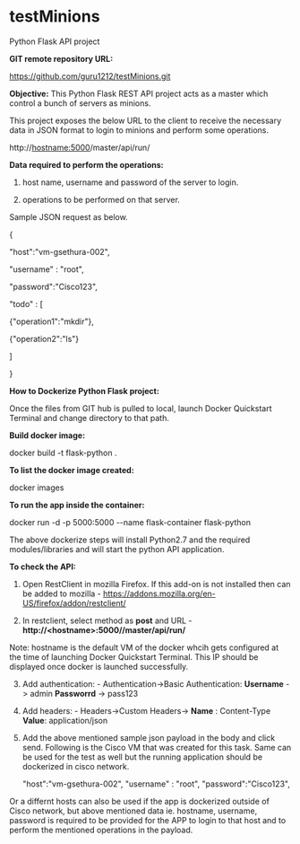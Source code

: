 # testMinions
Python Flask API project

**GIT remote repository URL:**

https://github.com/guru1212/testMinions.git

**Objective:** This Python Flask REST API project acts as a master which control a bunch of servers as minions.

This project exposes the below URL to the client to receive the necessary data in JSON format to login to minions and perform some operations.

http://<hostname:5000>/master/api/run/

**Data required to perform the operations:**

1) host name, username and password of the server to login.

2) operations to be performed on that server.

Sample JSON request as below.


{

"host":"vm-gsethura-002",

"username" : "root",

"password":"Cisco123",

"todo" : [

{"operation1":"mkdir"},

{"operation2":"ls"}

]

}

**How to Dockerize Python Flask project:**

Once the files from GIT hub is pulled to local, launch Docker Quickstart Terminal and change directory to that path.

**Build docker image:** 

docker build -t flask-python .

**To list the docker image created:** 

docker images

**To run the app inside the container:** 

docker run -d -p 5000:5000 --name flask-container flask-python

The above dockerize steps will install Python2.7 and the required modules/libraries and will start the python API application.

**To check the API:**
1) Open RestClient in mozilla Firefox. If this add-on is not installed then can be added to mozilla - https://addons.mozilla.org/en-US/firefox/addon/restclient/

2) In restclient, select method as **post** and URL - **http://\<hostname\>:5000//master/api/run/**
	
  Note: hostname is the default VM of the docker whcih gets configured at the time of launching Docker Quickstart Terminal. This IP should be displayed once docker is launched successfully.   
  
3) Add authentication: - Authentication->Basic Authentication: **Username** -> admin **Passworrd** -> pass123

4) Add headers: - Headers->Custom Headers-> **Name** : Content-Type **Value**: application/json

5) Add the above mentioned sample json payload in the body and click send. Following is the Cisco VM that was created for this task. Same can be used for the test as well but the running application should be dockerized in cisco network.

  	"host":"vm-gsethura-002",
	"username" : "root",
	"password":"Cisco123",

Or a differnt hosts can also be used if the app is dockerized outside of Cisco network, but above mentioned data ie. hostname, username, password is required to be provided for the APP to login to that host and to perform the mentioned operations in the payload.

